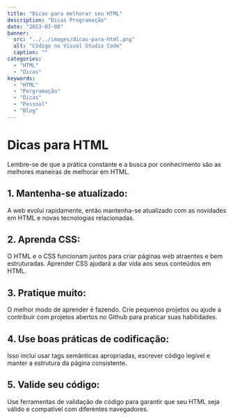 ```yaml
---
title: "Dicas para melhorar seu HTML"
description: "Dicas Programação"
date: "2023-03-08"
banner:
  src: "../../images/dicas-para-html.png"
  alt: "Código no Visual Studio Code"
  caption: ""
categories:
  - "HTML"
  - "Dicas"
keywords:
  - "HTML"
  - "Porgramação"
  - "Dicas"
  - "Pessoal"
  - "Blog"
---
```


# Dicas para HTML

Lembre-se de que a prática constante e a busca por conhecimento são as melhores maneiras de melhorar em HTML.

## 1. Mantenha-se atualizado:

A web evolui rapidamente, então mantenha-se atualizado com as novidades em HTML e novas tecnologias relacionadas.

## 2. Aprenda CSS:

O HTML e o CSS funcionam juntos para criar páginas web atraentes e bem estruturadas. Aprender CSS ajudará a dar vida aos seus conteúdos em HTML.

## 3. Pratique muito:

O melhor modo de aprender é fazendo. Crie pequenos projetos ou ajude a contribuir com projetos abertos no Github para praticar suas habilidades.

## 4. Use boas práticas de codificação:

Isso inclui usar tags semânticas apropriadas, escrever código legível e manter a estrutura da página consistente.

## 5. Valide seu código:

Use ferramentas de validação de código para garantir que seu HTML seja válido e compatível com diferentes navegadores.
